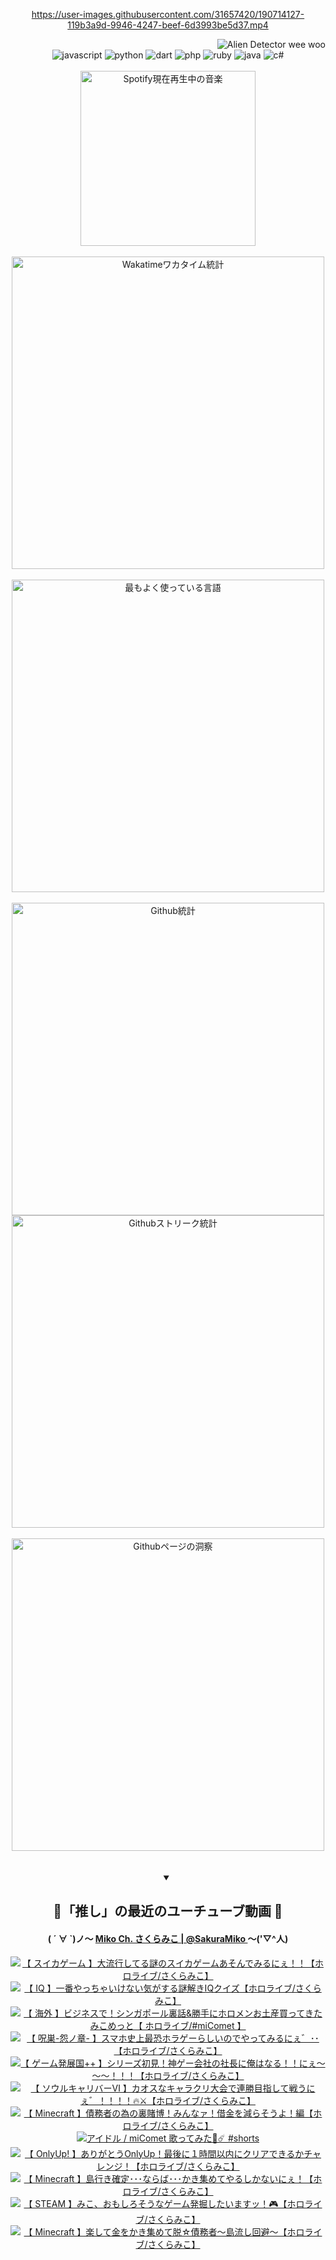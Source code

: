 <!-- START: HERO IMAGE GIF ////////// ////////// ////////// -->
<!-- <img src="@/../assets/img/gaming/ghost-of-tsushima.gif" width="100%"  alt="nellyXinwei's Hero Gif Image"/> -->
<!-- END: HERO IMAGE GIF ////////// ////////// ////////// -->

<div align="center" >  
  
<!-- START:ワンピース 第1015話「ルフィはRED ROCを使う」 -->
<https://user-images.githubusercontent.com/31657420/190714127-119b3a9d-9946-4247-beef-6d3993be5d37.mp4>
<!-- END:ワンピース 第1015話「ルフィはRED ROCを使う」 -->

<!-- START:VISITOR COUNTER -->
<div width="100%" align="right">
<img src="https://komarev.com/ghpvc/?username=nellyXinwei&label=🛸&color=grey&style=for-the-badge&labelcolor=ffffff" alt="Alien Detector wee woo"/>
</div>
<!-- END:VISITOR COUNTER -->

<!-- START: PROGRAMMING LANGUAGES -->
<!-- 色彩 Color Scheme:
#961E3A, #8A0D42, #5A0640, #4F265E, #2B355A, #3E759B, #CC4246,
#BB2649, #AD1052, #700750, #633075, #364270, #4E92C2, #FF5357
Sauce: https://www.webcreatorbox.com/inspiration/pantone-2023
-->

<img src="https://img.shields.io/badge/javascript%20-%23BB2649.svg?&style=for-the-badge&logo=javascript&logoColor=white&labelColor=961E3A" alt="javascript"/>
<img src="https://img.shields.io/badge/python%20-%23AD1052.svg?&style=for-the-badge&logo=python&logoColor=white&labelColor=8A0D42" alt="python" />
<img src="https://img.shields.io/badge/dart%20-%23700750.svg?&style=for-the-badge&logo=dart&logoColor=white&labelColor=5A0640" alt="dart"/>
<img src="https://img.shields.io/badge/php%20-%23633075.svg?&style=for-the-badge&logo=php&logoColor=white&labelColor=4F265E" alt="php"/>
<img src="https://img.shields.io/badge/ruby%20-%23364270.svg?&style=for-the-badge&logo=ruby&logoColor=white&labelColor=2B355A" alt="ruby"/>
<img src="https://img.shields.io/badge/java%20-%234E92C2.svg?&style=for-the-badge&logo=openjdk&logoColor=white&labelColor=3E759B" alt="java"/>
<img src="https://img.shields.io/badge/c%23-%23FF5357.svg?style=for-the-badge&logo=c-sharp&logoColor=white&labelColor=CC4246" alt="c#"/>  
<!-- END: PROGRAMMING LANGUAGES -->

<br>
<br>

<!-- START: MUSIC STATUS -->
  <!-- <a href="https://newojima-gsrs-20220114.vercel.app/api/now-playing?open">
    <img src="https://newojima-gsrs-20220114.vercel.app/api/now-playing" alt="Spotify現在再生中の音楽">
  </a> -->
  <img src="https://newojima-grss-20230114.vercel.app/api/spotify?border_color=transparent" alt="Spotify現在再生中の音楽" width="280px">
<!-- END: MUSIC STATUS -->

<br>
<br>

<!-- START: GITHUB STATUS -->
<!-- 色彩 Color Scheme:  #BB2649, #AD1052, #700750, #633075 -->
<img align="center" src="https://newojima-grs-20230109.vercel.app/api/wakatime?username=newojima&layout=compact&langs_count=10&locale=ja&hide_title=false&title_color=fff&hide_border=true&text_color=fff&bg_color=BB2649,BB2649,633075,633075&hide=other,css,html,bash,xml,git%20config,makefile,properties,yaml,markdown,text,json,jsx" alt="Wakatimeワカタイム統計" width="500px"/>

<br>
<br>

<!-- 色彩 Color Scheme:  #633075, #364270, #4E92C2 -->
  <img align="center" src="https://newojima-grs-20230109.vercel.app/api/top-langs?username=newojima&layout=compact&text_color=fff&icon_color=fff&hide_border=true&&locale=ja&hide_title=false&title_color=fff&include_all_commits=true&card_width=445&langs_count=11&hide=c%23,powershell,shaderlab,hlsl,makefile,jupyter%20notebook,python,html,css,shell,batchfile,less,liquid,hack,scss&bg_color=4F265E,633075,4E92C2" alt="最もよく使っている言語" width="500px"/>

<br>
<br>

<!-- 色彩 Color Scheme:  #4E92C2, #FF5357 -->
  <img align="center" src="https://newojima-grs-20230109.vercel.app/api?username=newojima&rank_icon=github&show_icons=true&&locale=ja&title_color=fff&text_color=fff&icon_color=fff&hide_border=true&hide_title=false&count_private=true&include_all_commits=true&card_width=495&disable_animations=true&bg_color=4E92C2,4E92C2,FF5357" alt="Github統計" width="500px"/>

<br>

<img align="center" src="https://streak-stats.demolab.com?user=newojima&theme=dark&hide_border=true&locale=ja&ring=BB2649&stroke=222222&background=151515&sideLabels=BB2649&currStreakLabel=ffffff&border=BB2649&fire=FF5357&currStreakNum=ffffff&sideNums=FF5357&dates=ffffff" alt="Githubストリーク統計" width="500px"/>

<br>
<br>

  <img align="center" width="500px" src="@/../assets/img/page-insights.svg" alt="Githubページの洞察"/>
  
</div>
<!-- END: GITHUB STATUS -->

<br>
<br>

<div align="center">
<details open>
  <summary>

  </summary>

  <h2 align="center">🌸「推し」の最近のユーチューブ動画 🌸</h2>
  <h4>
  ( ´ ∀ `)ノ～ 
  <a href="https://www.youtube.com/@SakuraMiko">Miko Ch. さくらみこ | @SakuraMiko
  </a>
   ～('▽^人)
  </h4>

  <!-- BEGIN YOUTUBE-CARDS -->
<a href="https://www.youtube.com/watch?v=9oeYJYsZ2NA"><img src="https://ytcards.demolab.com/?id=9oeYJYsZ2NA&title=%E3%80%90+%E3%82%B9%E3%82%A4%E3%82%AB%E3%82%B2%E3%83%BC%E3%83%A0+%E3%80%91%E5%A4%A7%E6%B5%81%E8%A1%8C%E3%81%97%E3%81%A6%E3%82%8B%E8%AC%8E%E3%81%AE%E3%82%B9%E3%82%A4%E3%82%AB%E3%82%B2%E3%83%BC%E3%83%A0%E3%81%82%E3%81%9D%E3%82%93%E3%81%A7%E3%81%BF%E3%82%8B%E3%81%AB%E3%81%87%EF%BC%81%EF%BC%81%E3%80%90%E3%83%9B%E3%83%AD%E3%83%A9%E3%82%A4%E3%83%96%2F%E3%81%95%E3%81%8F%E3%82%89%E3%81%BF%E3%81%93%E3%80%91&lang=ja&timestamp=1695807924&background_color=%230d1117&title_color=%23ffffff&stats_color=%23dedede&max_title_lines=1&width=187&border_radius=5&duration=0" alt="【 スイカゲーム 】大流行してる謎のスイカゲームあそんでみるにぇ！！【ホロライブ/さくらみこ】" title="【 スイカゲーム 】大流行してる謎のスイカゲームあそんでみるにぇ！！【ホロライブ/さくらみこ】"></a>
<a href="https://www.youtube.com/watch?v=EDwCWnW9RXw"><img src="https://ytcards.demolab.com/?id=EDwCWnW9RXw&title=%E3%80%90+IQ+%E3%80%91%E4%B8%80%E7%95%AA%E3%82%84%E3%81%A3%E3%81%A1%E3%82%83%E3%81%84%E3%81%91%E3%81%AA%E3%81%84%E6%B0%97%E3%81%8C%E3%81%99%E3%82%8B%E8%AC%8E%E8%A7%A3%E3%81%8DIQ%E3%82%AF%E3%82%A4%E3%82%BA%E3%80%90%E3%83%9B%E3%83%AD%E3%83%A9%E3%82%A4%E3%83%96%2F%E3%81%95%E3%81%8F%E3%82%89%E3%81%BF%E3%81%93%E3%80%91&lang=ja&timestamp=1695742773&background_color=%230d1117&title_color=%23ffffff&stats_color=%23dedede&max_title_lines=1&width=187&border_radius=5&duration=8933" alt="【 IQ 】一番やっちゃいけない気がする謎解きIQクイズ【ホロライブ/さくらみこ】" title="【 IQ 】一番やっちゃいけない気がする謎解きIQクイズ【ホロライブ/さくらみこ】"></a>
<a href="https://www.youtube.com/watch?v=7MK-wNrL8C4"><img src="https://ytcards.demolab.com/?id=7MK-wNrL8C4&title=%E3%80%90+%E6%B5%B7%E5%A4%96+%E3%80%91%E3%83%93%E3%82%B8%E3%83%8D%E3%82%B9%E3%81%A7%EF%BC%81%E3%82%B7%E3%83%B3%E3%82%AC%E3%83%9D%E3%83%BC%E3%83%AB%E8%A3%8F%E8%A9%B1%26%E5%8B%9D%E6%89%8B%E3%81%AB%E3%83%9B%E3%83%AD%E3%83%A1%E3%83%B3%E3%81%8A%E5%9C%9F%E7%94%A3%E8%B2%B7%E3%81%A3%E3%81%A6%E3%81%8D%E3%81%9F%E3%81%BF%E3%81%93%E3%82%81%E3%81%A3%E3%81%A8%E3%80%90+%E3%83%9B%E3%83%AD%E3%83%A9%E3%82%A4%E3%83%96%2F%23miComet+%E3%80%91&lang=ja&timestamp=1695563413&background_color=%230d1117&title_color=%23ffffff&stats_color=%23dedede&max_title_lines=1&width=187&border_radius=5&duration=6041" alt="【 海外 】ビジネスで！シンガポール裏話&勝手にホロメンお土産買ってきたみこめっと【 ホロライブ/#miComet 】" title="【 海外 】ビジネスで！シンガポール裏話&勝手にホロメンお土産買ってきたみこめっと【 ホロライブ/#miComet 】"></a>
<a href="https://www.youtube.com/watch?v=XwGV2CDc9WI"><img src="https://ytcards.demolab.com/?id=XwGV2CDc9WI&title=%E3%80%90+%E5%91%AA%E5%B7%A3-%E6%80%A8%E3%83%8E%E7%AB%A0-+%E3%80%91%E3%82%B9%E3%83%9E%E3%83%9B%E5%8F%B2%E4%B8%8A%E6%9C%80%E6%81%90%E3%83%9B%E3%83%A9%E3%82%B2%E3%83%BC%E3%82%89%E3%81%97%E3%81%84%E3%81%AE%E3%81%A7%E3%82%84%E3%81%A3%E3%81%A6%E3%81%BF%E3%82%8B%E3%81%AB%E3%81%87%E3%82%9B%EF%BD%A5%EF%BD%A5%E3%80%90%E3%83%9B%E3%83%AD%E3%83%A9%E3%82%A4%E3%83%96%2F%E3%81%95%E3%81%8F%E3%82%89%E3%81%BF%E3%81%93%E3%80%91&lang=ja&timestamp=1695478664&background_color=%230d1117&title_color=%23ffffff&stats_color=%23dedede&max_title_lines=1&width=187&border_radius=5&duration=7589" alt="【 呪巣-怨ノ章- 】スマホ史上最恐ホラゲーらしいのでやってみるにぇ゛･･【ホロライブ/さくらみこ】" title="【 呪巣-怨ノ章- 】スマホ史上最恐ホラゲーらしいのでやってみるにぇ゛･･【ホロライブ/さくらみこ】"></a>
<a href="https://www.youtube.com/watch?v=e6ZjrUl2TCE"><img src="https://ytcards.demolab.com/?id=e6ZjrUl2TCE&title=%E3%80%90+%E3%82%B2%E3%83%BC%E3%83%A0%E7%99%BA%E5%B1%95%E5%9B%BD%2B%2B+%E3%80%91%E3%82%B7%E3%83%AA%E3%83%BC%E3%82%BA%E5%88%9D%E8%A6%8B%EF%BC%81%E7%A5%9E%E3%82%B2%E3%83%BC%E4%BC%9A%E7%A4%BE%E3%81%AE%E7%A4%BE%E9%95%B7%E3%81%AB%E4%BF%BA%E3%81%AF%E3%81%AA%E3%82%8B%EF%BC%81%EF%BC%81%E3%81%AB%E3%81%87%EF%BD%9E%EF%BD%9E%EF%BD%9E%EF%BC%81%EF%BC%81%EF%BC%81%E3%80%90%E3%83%9B%E3%83%AD%E3%83%A9%E3%82%A4%E3%83%96%2F%E3%81%95%E3%81%8F%E3%82%89%E3%81%BF%E3%81%93%E3%80%91&lang=ja&timestamp=1695311457&background_color=%230d1117&title_color=%23ffffff&stats_color=%23dedede&max_title_lines=1&width=187&border_radius=5&duration=12825" alt="【 ゲーム発展国++ 】シリーズ初見！神ゲー会社の社長に俺はなる！！にぇ～～～！！！【ホロライブ/さくらみこ】" title="【 ゲーム発展国++ 】シリーズ初見！神ゲー会社の社長に俺はなる！！にぇ～～～！！！【ホロライブ/さくらみこ】"></a>
<a href="https://www.youtube.com/watch?v=RfhcW7XbPeo"><img src="https://ytcards.demolab.com/?id=RfhcW7XbPeo&title=%E3%80%90+%E3%82%BD%E3%82%A6%E3%83%AB%E3%82%AD%E3%83%A3%E3%83%AA%E3%83%90%E3%83%BC%E2%85%A5+%E3%80%91%E3%82%AB%E3%82%AA%E3%82%B9%E3%81%AA%E3%82%AD%E3%83%A3%E3%83%A9%E3%82%AF%E3%83%AA%E5%A4%A7%E4%BC%9A%E3%81%A7%E9%80%A3%E5%8B%9D%E7%9B%AE%E6%8C%87%E3%81%97%E3%81%A6%E6%88%A6%E3%81%86%E3%81%AB%E3%81%87%E3%82%9B%EF%BC%81%EF%BC%81%EF%BC%81%EF%BC%81%F0%9F%94%A5%E2%9A%94%E3%80%90%E3%83%9B%E3%83%AD%E3%83%A9%E3%82%A4%E3%83%96%2F%E3%81%95%E3%81%8F%E3%82%89%E3%81%BF%E3%81%93%E3%80%91&lang=ja&timestamp=1695220115&background_color=%230d1117&title_color=%23ffffff&stats_color=%23dedede&max_title_lines=1&width=187&border_radius=5&duration=8287" alt="【 ソウルキャリバーⅥ 】カオスなキャラクリ大会で連勝目指して戦うにぇ゛！！！！🔥⚔【ホロライブ/さくらみこ】" title="【 ソウルキャリバーⅥ 】カオスなキャラクリ大会で連勝目指して戦うにぇ゛！！！！🔥⚔【ホロライブ/さくらみこ】"></a>
<a href="https://www.youtube.com/watch?v=Jdl-OXC88gM"><img src="https://ytcards.demolab.com/?id=Jdl-OXC88gM&title=%E3%80%90+Minecraft+%E3%80%91%E5%82%B5%E5%8B%99%E8%80%85%E3%81%AE%E7%82%BA%E3%81%AE%E8%A3%8F%E8%B3%AD%E5%8D%9A%EF%BC%81%E3%81%BF%E3%82%93%E3%81%AA%E3%82%A1%EF%BC%81%E5%80%9F%E9%87%91%E3%82%92%E6%B8%9B%E3%82%89%E3%81%9D%E3%81%86%E3%82%88%EF%BC%81%E7%B7%A8%E3%80%90%E3%83%9B%E3%83%AD%E3%83%A9%E3%82%A4%E3%83%96%2F%E3%81%95%E3%81%8F%E3%82%89%E3%81%BF%E3%81%93%E3%80%91&lang=ja&timestamp=1694875277&background_color=%230d1117&title_color=%23ffffff&stats_color=%23dedede&max_title_lines=1&width=187&border_radius=5&duration=8879" alt="【 Minecraft 】債務者の為の裏賭博！みんなァ！借金を減らそうよ！編【ホロライブ/さくらみこ】" title="【 Minecraft 】債務者の為の裏賭博！みんなァ！借金を減らそうよ！編【ホロライブ/さくらみこ】"></a>
<a href="https://www.youtube.com/watch?v=ywEktChYhy8"><img src="https://ytcards.demolab.com/?id=ywEktChYhy8&title=%E3%82%A2%E3%82%A4%E3%83%89%E3%83%AB+%2F+miComet++%E6%AD%8C%E3%81%A3%E3%81%A6%E3%81%BF%E3%81%9F%F0%9F%8C%B8%E2%98%84%EF%B8%8F+%23shorts&lang=ja&timestamp=1694401224&background_color=%230d1117&title_color=%23ffffff&stats_color=%23dedede&max_title_lines=1&width=187&border_radius=5&duration=50" alt="アイドル / miComet  歌ってみた🌸☄️ #shorts" title="アイドル / miComet  歌ってみた🌸☄️ #shorts"></a>
<a href="https://www.youtube.com/watch?v=TcO205MzCXE"><img src="https://ytcards.demolab.com/?id=TcO205MzCXE&title=%E3%80%90+OnlyUp%21+%E3%80%91%E3%81%82%E3%82%8A%E3%81%8C%E3%81%A8%E3%81%86OnlyUp%EF%BC%81%E6%9C%80%E5%BE%8C%E3%81%AB%EF%BC%91%E6%99%82%E9%96%93%E4%BB%A5%E5%86%85%E3%81%AB%E3%82%AF%E3%83%AA%E3%82%A2%E3%81%A7%E3%81%8D%E3%82%8B%E3%81%8B%E3%83%81%E3%83%A3%E3%83%AC%E3%83%B3%E3%82%B8%EF%BC%81%E3%80%90%E3%83%9B%E3%83%AD%E3%83%A9%E3%82%A4%E3%83%96%2F%E3%81%95%E3%81%8F%E3%82%89%E3%81%BF%E3%81%93%E3%80%91&lang=ja&timestamp=1694182759&background_color=%230d1117&title_color=%23ffffff&stats_color=%23dedede&max_title_lines=1&width=187&border_radius=5&duration=7261" alt="【 OnlyUp! 】ありがとうOnlyUp！最後に１時間以内にクリアできるかチャレンジ！【ホロライブ/さくらみこ】" title="【 OnlyUp! 】ありがとうOnlyUp！最後に１時間以内にクリアできるかチャレンジ！【ホロライブ/さくらみこ】"></a>
<a href="https://www.youtube.com/watch?v=frY54Y8uHWk"><img src="https://ytcards.demolab.com/?id=frY54Y8uHWk&title=%E3%80%90+Minecraft+%E3%80%91%E5%B3%B6%E8%A1%8C%E3%81%8D%E7%A2%BA%E5%AE%9A%EF%BD%A5%EF%BD%A5%EF%BD%A5%E3%81%AA%E3%82%89%E3%81%B0%EF%BD%A5%EF%BD%A5%EF%BD%A5%E3%81%8B%E3%81%8D%E9%9B%86%E3%82%81%E3%81%A6%E3%82%84%E3%82%8B%E3%81%97%E3%81%8B%E3%81%AA%E3%81%84%E3%81%AB%E3%81%87%EF%BC%81%E3%80%90%E3%83%9B%E3%83%AD%E3%83%A9%E3%82%A4%E3%83%96%2F%E3%81%95%E3%81%8F%E3%82%89%E3%81%BF%E3%81%93%E3%80%91&lang=ja&timestamp=1694011468&background_color=%230d1117&title_color=%23ffffff&stats_color=%23dedede&max_title_lines=1&width=187&border_radius=5&duration=8981" alt="【 Minecraft 】島行き確定･･･ならば･･･かき集めてやるしかないにぇ！【ホロライブ/さくらみこ】" title="【 Minecraft 】島行き確定･･･ならば･･･かき集めてやるしかないにぇ！【ホロライブ/さくらみこ】"></a>
<a href="https://www.youtube.com/watch?v=b14c9OCoBpI"><img src="https://ytcards.demolab.com/?id=b14c9OCoBpI&title=%E3%80%90+STEAM+%E3%80%91%E3%81%BF%E3%81%93%E3%80%81%E3%81%8A%E3%82%82%E3%81%97%E3%82%8D%E3%81%9D%E3%81%86%E3%81%AA%E3%82%B2%E3%83%BC%E3%83%A0%E7%99%BA%E6%8E%98%E3%81%97%E3%81%9F%E3%81%84%E3%81%BE%E3%81%99%E3%83%83%EF%BC%81%F0%9F%8E%AE%E3%80%90%E3%83%9B%E3%83%AD%E3%83%A9%E3%82%A4%E3%83%96%2F%E3%81%95%E3%81%8F%E3%82%89%E3%81%BF%E3%81%93%E3%80%91&lang=ja&timestamp=1693925713&background_color=%230d1117&title_color=%23ffffff&stats_color=%23dedede&max_title_lines=1&width=187&border_radius=5&duration=9871" alt="【 STEAM 】みこ、おもしろそうなゲーム発掘したいますッ！🎮【ホロライブ/さくらみこ】" title="【 STEAM 】みこ、おもしろそうなゲーム発掘したいますッ！🎮【ホロライブ/さくらみこ】"></a>
<a href="https://www.youtube.com/watch?v=9PAFtxnpfDA"><img src="https://ytcards.demolab.com/?id=9PAFtxnpfDA&title=%E3%80%90+Minecraft+%E3%80%91%E6%A5%BD%E3%81%97%E3%81%A6%E9%87%91%E3%82%92%E3%81%8B%E3%81%8D%E9%9B%86%E3%82%81%E3%81%A6%E8%84%B1%E2%98%86%E5%82%B5%E5%8B%99%E8%80%85%EF%BD%9E%E5%B3%B6%E6%B5%81%E3%81%97%E5%9B%9E%E9%81%BF%EF%BD%9E%E3%80%90%E3%83%9B%E3%83%AD%E3%83%A9%E3%82%A4%E3%83%96%2F%E3%81%95%E3%81%8F%E3%82%89%E3%81%BF%E3%81%93%E3%80%91&lang=ja&timestamp=1693751691&background_color=%230d1117&title_color=%23ffffff&stats_color=%23dedede&max_title_lines=1&width=187&border_radius=5&duration=8693" alt="【 Minecraft 】楽して金をかき集めて脱☆債務者～島流し回避～【ホロライブ/さくらみこ】" title="【 Minecraft 】楽して金をかき集めて脱☆債務者～島流し回避～【ホロライブ/さくらみこ】"></a>
<!-- END YOUTUBE-CARDS -->

</div>
  
</details>

